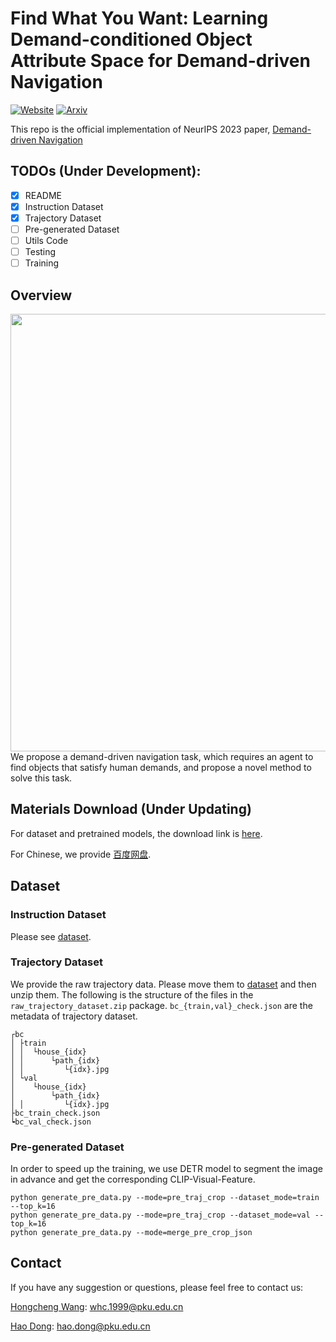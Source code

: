 # Find What You Want: Learning Demand-conditioned Object Attribute Space for Demand-driven Navigation
[![Website](https://img.shields.io/badge/Website-orange.svg )](https://sites.google.com/view/demand-driven-navigation)
[![Arxiv](https://img.shields.io/badge/Arxiv-green.svg )](https://arxiv.org/abs/2309.08138)

This repo is the official implementation of NeurIPS 2023 paper, [Demand-driven Navigation](https://arxiv.org/abs/2309.08138)

## TODOs (Under Development):
- [x] README
- [x] Instruction Dataset
- [x] Trajectory Dataset
- [ ] Pre-generated Dataset
- [ ] Utils Code
- [ ] Testing
- [ ] Training

## Overview
<img src="demo/NIPS-2023-DDN.gif" align="middle" width="700"/> 
We propose a demand-driven navigation task, which requires an agent to find objects that satisfy human demands, and propose a novel method to solve this task.

## Materials Download (Under Updating)

For dataset and pretrained models, the download link is [here](https://drive.google.com/drive/folders/1iR-zf3SHLMhA05IQXsQGUfyfB-8spFC-?usp=sharing).

For Chinese, we provide [百度网盘](https://pan.baidu.com/s/1ghLdUjp5AMCTqpLOM1byVw?pwd=1rid).

## Dataset

### Instruction Dataset
Please see [dataset](./dataset/).

### Trajectory Dataset

We provide the raw trajectory data. Please move them to [dataset](./dataset/) and then unzip them. The following is the structure of the files in the `raw_trajectory_dataset.zip` package. `bc_{train,val}_check.json` are the metadata of trajectory dataset.

```
┌bc
│ ├train
│ │  └house_{idx}
│ │      └path_{idx}
│ │         └{idx}.jpg
│ └val
│    └house_{idx}
│        └path_{idx}
│ │         └{idx}.jpg
├bc_train_check.json
┕bc_val_check.json
```

### Pre-generated Dataset

In order to speed up the training, we use DETR model to segment the image in advance and get the corresponding CLIP-Visual-Feature.

```
python generate_pre_data.py --mode=pre_traj_crop --dataset_mode=train --top_k=16
python generate_pre_data.py --mode=pre_traj_crop --dataset_mode=val --top_k=16
python generate_pre_data.py --mode=merge_pre_crop_json 

```


## Contact
If you have any suggestion or questions, please feel free to contact us:

[Hongcheng Wang](https://whcpumpkin.github.io): [whc.1999@pku.edu.cn](mailto:whc.1999@pku.edu.cn)

[Hao Dong](https://zsdonghao.github.io/): [hao.dong@pku.edu.cn](mailto:hao.dong@pku.edu.cn)